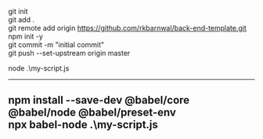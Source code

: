 git init  
git add .  
git remote add origin https://github.com/rkbarnwal/back-end-template.git  
npm init -y  
git commit -m "initial commit"  
git push --set-upstream origin master  

node .\my-script.js  

----  
npm install --save-dev @babel/core @babel/node @babel/preset-env  
npx babel-node .\my-script.js  
----  
